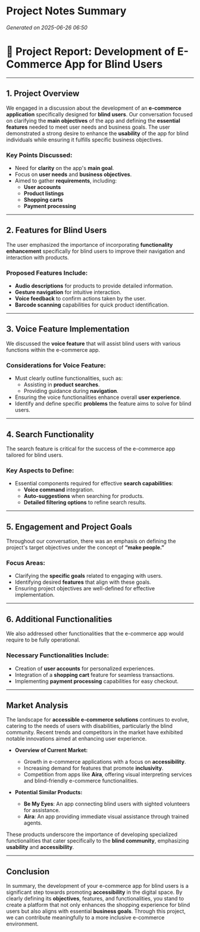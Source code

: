 # Project Notes Summary

*Generated on 2025-06-26 06:50*

# 📝 Project Report: Development of E-Commerce App for Blind Users

---

## **1. Project Overview**

We engaged in a discussion about the development of an **e-commerce application** specifically designed for **blind users**. Our conversation focused on clarifying the **main objectives** of the app and defining the **essential features** needed to meet user needs and business goals. The user demonstrated a strong desire to enhance the **usability** of the app for blind individuals while ensuring it fulfills specific business objectives.

### **Key Points Discussed:**
- Need for **clarity** on the app's **main goal**.
- Focus on **user needs** and **business objectives**.
- Aimed to gather **requirements**, including:
  - **User accounts**
  - **Product listings**
  - **Shopping carts**
  - **Payment processing**

---

## **2. Features for Blind Users**

The user emphasized the importance of incorporating **functionality enhancement** specifically for blind users to improve their navigation and interaction with products. 

### **Proposed Features Include:**
- **Audio descriptions** for products to provide detailed information.
- **Gesture navigation** for intuitive interaction.
- **Voice feedback** to confirm actions taken by the user.
- **Barcode scanning** capabilities for quick product identification.

---

## **3. Voice Feature Implementation**

We discussed the **voice feature** that will assist blind users with various functions within the e-commerce app. 

### **Considerations for Voice Feature:**
- Must clearly outline functionalities, such as:
  - Assisting in **product searches**.
  - Providing guidance during **navigation**.
- Ensuring the voice functionalities enhance overall **user experience**.
- Identify and define specific **problems** the feature aims to solve for blind users.

---

## **4. Search Functionality**

The search feature is critical for the success of the e-commerce app tailored for blind users.

### **Key Aspects to Define:**
- Essential components required for effective **search capabilities**:
  - **Voice command** integration.
  - **Auto-suggestions** when searching for products.
  - **Detailed filtering options** to refine search results.

---

## **5. Engagement and Project Goals**

Throughout our conversation, there was an emphasis on defining the project's target objectives under the concept of **“make people.”** 

### **Focus Areas:**
- Clarifying the **specific goals** related to engaging with users.
- Identifying desired **features** that align with these goals.
- Ensuring project objectives are well-defined for effective implementation.

---

## **6. Additional Functionalities**

We also addressed other functionalities that the e-commerce app would require to be fully operational.

### **Necessary Functionalities Include:**
- Creation of **user accounts** for personalized experiences.
- Integration of a **shopping cart** feature for seamless transactions.
- Implementing **payment processing** capabilities for easy checkout.

---

## **Market Analysis**

The landscape for **accessible e-commerce solutions** continues to evolve, catering to the needs of users with disabilities, particularly the blind community. Recent trends and competitors in the market have exhibited notable innovations aimed at enhancing user experience.

- **Overview of Current Market:**
  - Growth in e-commerce applications with a focus on **accessibility**.
  - Increasing demand for features that promote **inclusivity**.
  - Competition from apps like **Aira**, offering visual interpreting services and blind-friendly e-commerce functionalities.

- **Potential Similar Products:**
  - **Be My Eyes**: An app connecting blind users with sighted volunteers for assistance.
  - **Aira**: An app providing immediate visual assistance through trained agents.

These products underscore the importance of developing specialized functionalities that cater specifically to the **blind community**, emphasizing **usability** and **accessibility**.

---

## **Conclusion**

In summary, the development of your e-commerce app for blind users is a significant step towards promoting **accessibility** in the digital space. By clearly defining its **objectives**, features, and functionalities, you stand to create a platform that not only enhances the shopping experience for blind users but also aligns with essential **business goals**. Through this project, we can contribute meaningfully to a more inclusive e-commerce environment.